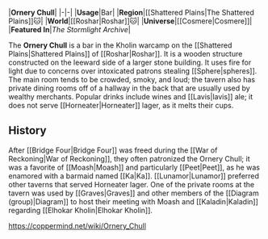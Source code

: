 |**Ornery Chull**|
|-|-|
|**Usage**|Bar|
|**Region**|[[Shattered Plains\|The Shattered Plains]]🐱︎|
|**World**|[[Roshar\|Roshar]]🐱︎|
|**Universe**|[[Cosmere\|Cosmere]]|
|**Featured In**|*The Stormlight Archive*|

The **Ornery Chull** is a bar in the Kholin warcamp on the [[Shattered Plains\|Shattered Plains]] of [[Roshar\|Roshar]].
It is a wooden structure constructed on the leeward side of a larger stone building. It uses fire for light due to concerns over intoxicated patrons stealing [[Sphere\|spheres]]. The main room tends to be crowded, smoky, and loud; the tavern also has private dining rooms off of a hallway in the back that are usually used by wealthy merchants. Popular drinks include wines and [[Lavis\|lavis]] ale; it does not serve [[Horneater\|Horneater]] lager, as it melts their cups.

## History
After [[Bridge Four\|Bridge Four]] was freed during the [[War of Reckoning\|War of Reckoning]], they often patronized the Ornery Chull; it was a favorite of [[Moash\|Moash]] and particularly [[Peet\|Peet]], as he was enamored with a barmaid named [[Ka\|Ka]]. [[Lunamor\|Lunamor]] preferred other taverns that served Horneater lager.
One of the private rooms at the tavern was used by [[Graves\|Graves]] and other members of the [[Diagram (group)\|Diagram]] to host their meeting with Moash and [[Kaladin\|Kaladin]] regarding [[Elhokar Kholin\|Elhokar Kholin]].



https://coppermind.net/wiki/Ornery_Chull